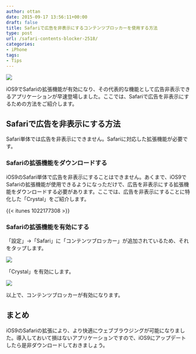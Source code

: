 ```yaml
---
author: ottan
date: 2015-09-17 13:56:11+00:00
draft: false
title: Safariで広告を非表示にするコンテンツブロッカーを使用する方法
type: post
url: /safari-contents-blocker-2518/
categories:
- iPhone
tags:
- Tips
---
```


![](/uploads/2015/09/150917-55fac66a7dfbf.jpg)






iOS9でSafariの拡張機能が有効になり、その代表的な機能として広告非表示できるアプリケーションが早速登場しました。ここでは、Safariで広告を非表示にするための方法をご紹介します。





## Safariで広告を非表示にする方法





Safari単体では広告を非表示にできません。Safariに対応した拡張機能が必要です。





### Safariの拡張機能をダウンロードする





iOS9のSafari単体で広告を非表示にすることはできません。あくまで、iOS9でSafariの拡張機能が使用できるようになっただけで、広告を非表示にする拡張機能をダウンロードする必要があります。ここでは、広告を非表示にすることに特化した「Crystal」をご紹介します。



{{< itunes 1022177308 >}}



### Safariの拡張機能を有効にする





「設定」→「Safari」に「コンテンツブロッカー」が追加されているため、それをタップします。





![](/uploads/2015/09/150917-55fac66c134ca.png)






「Crystal」を有効にします。





![](/uploads/2015/09/150917-55fac66e62a68.png)






以上で、コンテンツブロッカーが有効になります。





## まとめ





iOS9のSafariの拡張により、より快適にウェブブラウジングが可能になりました。導入しておいて損はないアプリケーションですので、iOS9にアップデートしたら是非ダウンロードしておきましょう。
